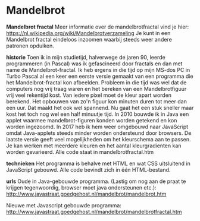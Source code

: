 # Mandelbrot

<b>Mandelbrot fractal</b>
Meer informatie over de mandelbrotfractal vind je hier: https://nl.wikipedia.org/wiki/Mandelbrotverzameling Je kunt in een 
Mandelbrot fractal eindeloos inzoomen waarbij steeds weer andere patronen opduiken. 

<b>historie</b>
Toen ik in mijn studietijd, halverwege de jaren 90, leerde programmeren (in Pascal) was ik gefascineerd door fractals en 
dan met name de Mandelbrot-fractal. Ik heb ergens in die tijd op mijn MS-dos PC in Turbo Pascal al een keer een eerste 
versie gemaakt van een programma die het Mandelbrot-fractal kon afbeelden. Probleem in die tijd was wel dat de computers 
nog vrij traag waren en het bereken van een Mandelbrotfiguur vrij veel rekentijd kost. Van iedere pixel moet de kleur 
apart worden berekend. Het opbouwen van zo'n figuur kon minuten duren tot meer dan een uur. Dat maakt het ook wel spannend. 
Nu gaat het een stuk sneller maar kost het toch nog wel een half minuutje tijd. In 2010 bouwde ik in Java een applet waarmee 
mandelbrot-figuren konden worden getekend en kon worden ingezoomd. In 2017 heb ik hem weer omgebouwd naar JavaScript 
omdat Java-applets steeds minder worden ondersteund door browsers. De laatste versie geeft veel mogelijkheden om het
kleurschema aan te passen. Je kan werken met meerdere kleuren en het aantal kleurgradienten kan worden gevarieerd. Alle code staat in mandelbrotfractal.htm

<b>technieken</b>
Het programma is behalve met HTML en wat CSS uitsluitend in JavaScript gebouwd. Alle code bevindt zich in één HTML-bestand.

<b>urls</b>
Oude in Java-gebouwde programma. (Lastig om nog aan de praat te krijgen tegenwoordig, browser moet java ondersteunen etc.):
http://www.javastraat.goedgehost.nl/mandelbrot/mandelbrot.htm

Nieuwe met Javascript gebouwde programma:
http://www.javastraat.goedgehost.nl/mandelbrot/mandelbrotfractal.htm
  




